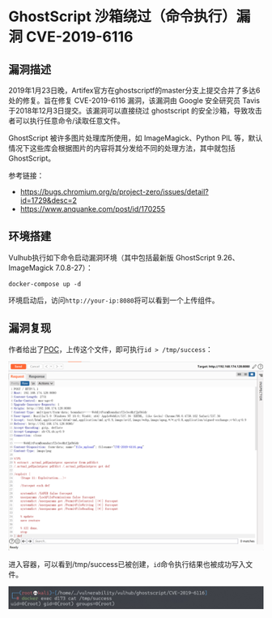 # GhostScript 沙箱绕过（命令执行）漏洞 CVE-2019-6116

## 漏洞描述

2019年1月23日晚，Artifex官方在ghostscriptf的master分支上提交合并了多达6处的修复。旨在修复 CVE-2019-6116 漏洞，该漏洞由 Google 安全研究员 Tavis 于2018年12月3日提交。该漏洞可以直接绕过 ghostscript 的安全沙箱，导致攻击者可以执行任意命令/读取任意文件。

GhostScript 被许多图片处理库所使用，如 ImageMagick、Python PIL 等，默认情况下这些库会根据图片的内容将其分发给不同的处理方法，其中就包括 GhostScript。

参考链接：

- https://bugs.chromium.org/p/project-zero/issues/detail?id=1729&desc=2
- https://www.anquanke.com/post/id/170255

## 环境搭建

Vulhub执行如下命令启动漏洞环境（其中包括最新版 GhostScript 9.26、ImageMagick 7.0.8-27）：

```
docker-compose up -d
```

环境启动后，访问`http://your-ip:8080`将可以看到一个上传组件。

## 漏洞复现

作者给出了[POC](https://github.com/vulhub/vulhub/blob/master/ghostscript/CVE-2019-6116/poc.png)，上传这个文件，即可执行`id > /tmp/success`：

![image-20220223194706677](images/202202231947802.png)

进入容器，可以看到/tmp/success已被创建，`id`命令执行结果也被成功写入文件。

![image-20220223194756720](images/202202231947768.png)

